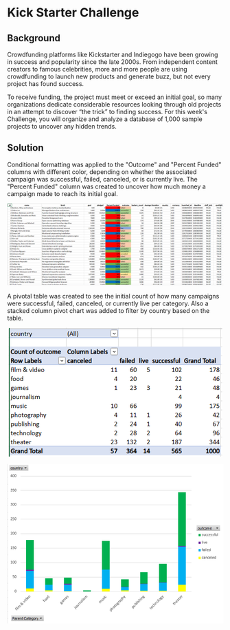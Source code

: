 # Kick Starter Challenge
## Background
Crowdfunding platforms like Kickstarter and Indiegogo have been growing in success and popularity since the late 2000s. From independent content creators to famous celebrities, more and more people are using crowdfunding to launch new products and generate buzz, but not every project has found success.

To receive funding, the project must meet or exceed an initial goal, so many organizations dedicate considerable resources looking through old projects in an attempt to discover “the trick” to finding success. For this week's Challenge, you will organize and analyze a database of 1,000 sample projects to uncover any hidden trends.

## Solution
Conditional formatting was applied to the "Outcome" and "Percent Funded" columns with different color, depending on whether the associated campaign was successful, failed, canceled, or is currently live. The "Percent Funded" column was created to uncover how much money a campaign made to reach its initial goal.

![<img src="Kickstarter - conditional image.png">](https://github.com/tlacher1/excel-challenge/blob/main/Kickstarter%20-%20conditional%20image.png)

A pivotal table was created to see the initial count of how many campaigns were successful, failed, canceled, or currently live per category. Also a stacked column pivot chart was added to filter by country based on the table.

<p align="center">
<img src="https://github.com/tlacher1/excel-challenge/blob/41f654501744b836b2fe7af250c00ac584f5d588/Pivot%20table.png" />
<p align="center">
<img src="https://github.com/tlacher1/excel-challenge/blob/41f654501744b836b2fe7af250c00ac584f5d588/Graph%20of%20category%20stats.png" />
</p>


